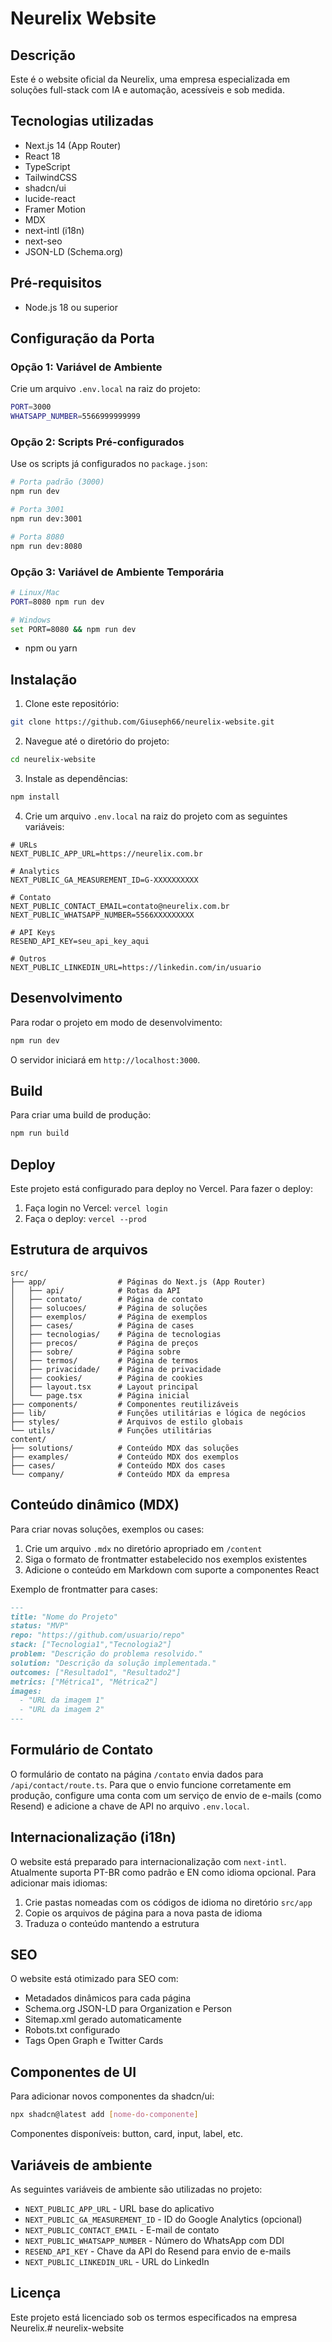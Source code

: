 # Neurelix Website

## Descrição
Este é o website oficial da Neurelix, uma empresa especializada em soluções full-stack com IA e automação, acessíveis e sob medida.

## Tecnologias utilizadas
- Next.js 14 (App Router)
- React 18
- TypeScript
- TailwindCSS
- shadcn/ui
- lucide-react
- Framer Motion
- MDX
- next-intl (i18n)
- next-seo
- JSON-LD (Schema.org)

## Pré-requisitos
- Node.js 18 ou superior

## Configuração da Porta

### Opção 1: Variável de Ambiente
Crie um arquivo `.env.local` na raiz do projeto:
```bash
PORT=3000
WHATSAPP_NUMBER=5566999999999
```

### Opção 2: Scripts Pré-configurados
Use os scripts já configurados no `package.json`:
```bash
# Porta padrão (3000)
npm run dev

# Porta 3001
npm run dev:3001

# Porta 8080
npm run dev:8080
```

### Opção 3: Variável de Ambiente Temporária
```bash
# Linux/Mac
PORT=8080 npm run dev

# Windows
set PORT=8080 && npm run dev
```
- npm ou yarn

## Instalação

1. Clone este repositório:
```bash
git clone https://github.com/Giuseph66/neurelix-website.git
```

2. Navegue até o diretório do projeto:
```bash
cd neurelix-website
```

3. Instale as dependências:
```bash
npm install
```

4. Crie um arquivo `.env.local` na raiz do projeto com as seguintes variáveis:
```env
# URLs
NEXT_PUBLIC_APP_URL=https://neurelix.com.br

# Analytics
NEXT_PUBLIC_GA_MEASUREMENT_ID=G-XXXXXXXXXX

# Contato
NEXT_PUBLIC_CONTACT_EMAIL=contato@neurelix.com.br
NEXT_PUBLIC_WHATSAPP_NUMBER=5566XXXXXXXXX

# API Keys
RESEND_API_KEY=seu_api_key_aqui

# Outros
NEXT_PUBLIC_LINKEDIN_URL=https://linkedin.com/in/usuario
```

## Desenvolvimento

Para rodar o projeto em modo de desenvolvimento:

```bash
npm run dev
```

O servidor iniciará em `http://localhost:3000`.

## Build

Para criar uma build de produção:

```bash
npm run build
```

## Deploy

Este projeto está configurado para deploy no Vercel. Para fazer o deploy:

1. Faça login no Vercel: `vercel login`
2. Faça o deploy: `vercel --prod`

## Estrutura de arquivos

```
src/
├── app/                # Páginas do Next.js (App Router)
│   ├── api/            # Rotas da API
│   ├── contato/        # Página de contato
│   ├── solucoes/       # Página de soluções
│   ├── exemplos/       # Página de exemplos
│   ├── cases/          # Página de cases
│   ├── tecnologias/    # Página de tecnologias
│   ├── precos/         # Página de preços
│   ├── sobre/          # Página sobre
│   ├── termos/         # Página de termos
│   ├── privacidade/    # Página de privacidade
│   ├── cookies/        # Página de cookies
│   ├── layout.tsx      # Layout principal
│   └── page.tsx        # Página inicial
├── components/         # Componentes reutilizáveis
├── lib/                # Funções utilitárias e lógica de negócios
├── styles/             # Arquivos de estilo globais
└── utils/              # Funções utilitárias
content/
├── solutions/          # Conteúdo MDX das soluções
├── examples/           # Conteúdo MDX dos exemplos
├── cases/              # Conteúdo MDX dos cases
└── company/            # Conteúdo MDX da empresa
```

## Conteúdo dinâmico (MDX)

Para criar novas soluções, exemplos ou cases:

1. Crie um arquivo `.mdx` no diretório apropriado em `/content`
2. Siga o formato de frontmatter estabelecido nos exemplos existentes
3. Adicione o conteúdo em Markdown com suporte a componentes React

Exemplo de frontmatter para cases:
```md
---
title: "Nome do Projeto"
status: "MVP"
repo: "https://github.com/usuario/repo"
stack: ["Tecnologia1","Tecnologia2"]
problem: "Descrição do problema resolvido."
solution: "Descrição da solução implementada."
outcomes: ["Resultado1", "Resultado2"]
metrics: ["Métrica1", "Métrica2"]
images:
  - "URL da imagem 1"
  - "URL da imagem 2"
---
```

## Formulário de Contato

O formulário de contato na página `/contato` envia dados para `/api/contact/route.ts`. Para que o envio funcione corretamente em produção, configure uma conta com um serviço de envio de e-mails (como Resend) e adicione a chave de API no arquivo `.env.local`.

## Internacionalização (i18n)

O website está preparado para internacionalização com `next-intl`. Atualmente suporta PT-BR como padrão e EN como idioma opcional. Para adicionar mais idiomas:

1. Crie pastas nomeadas com os códigos de idioma no diretório `src/app`
2. Copie os arquivos de página para a nova pasta de idioma
3. Traduza o conteúdo mantendo a estrutura

## SEO

O website está otimizado para SEO com:

- Metadados dinâmicos para cada página
- Schema.org JSON-LD para Organization e Person
- Sitemap.xml gerado automaticamente
- Robots.txt configurado
- Tags Open Graph e Twitter Cards

## Componentes de UI

Para adicionar novos componentes da shadcn/ui:

```bash
npx shadcn@latest add [nome-do-componente]
```

Componentes disponíveis: button, card, input, label, etc.

## Variáveis de ambiente

As seguintes variáveis de ambiente são utilizadas no projeto:

- `NEXT_PUBLIC_APP_URL` - URL base do aplicativo
- `NEXT_PUBLIC_GA_MEASUREMENT_ID` - ID do Google Analytics (opcional)
- `NEXT_PUBLIC_CONTACT_EMAIL` - E-mail de contato
- `NEXT_PUBLIC_WHATSAPP_NUMBER` - Número do WhatsApp com DDI
- `RESEND_API_KEY` - Chave da API do Resend para envio de e-mails
- `NEXT_PUBLIC_LINKEDIN_URL` - URL do LinkedIn

## Licença

Este projeto está licenciado sob os termos especificados na empresa Neurelix.# neurelix-website
